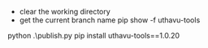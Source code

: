 - clear the working directory
- get the current branch name
pip show -f uthavu-tools

python .\publish.py
pip install uthavu-tools==1.0.20





